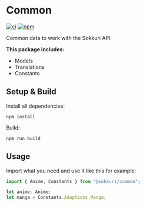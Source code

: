 # Common
[![ci](https://gitlab.com/sokkuri/Common/badges/master/pipeline.svg?style=flat)](https://gitlab.com/sokkuri/Common/-/commits/master)
[![npm](https://img.shields.io/npm/v/@sokkuri/common.svg)](https://www.npmjs.com/package/@sokkuri/common)

Common data to work with the Sokkuri API.

**This package includes:**
- Models
- Translations
- Constants

## Setup & Build
Install all dependencies:
```
npm install
```

Build:
```
npm run build
```

## Usage
Import what you need and use it like this for example:
```ts
import { Anime, Constants } from "@sokkuri/common";

let anime: Anime;
let manga = Constants.Adaptions.Manga;
```
